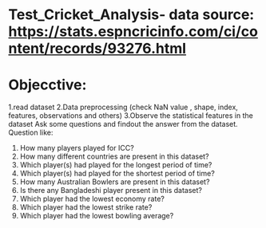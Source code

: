 # Test_Cricket_Analysis- data source: https://stats.espncricinfo.com/ci/content/records/93276.html 
# Objecctive:
1.read dataset
2.Data preprocessing (check NaN value , shape, index, features, observations and others)
3.Observe the statistical features in the dataset
Ask some questions and findout the answer from the dataset. Question like:
1. How many players played for ICC?
2. How many different countries are present in this dataset? 
3. Which player(s) had played for the longest period of time?
4. Which player(s) had played for the shortest period of time?
5. How many Australian Bowlers are present in this dataset?
6. Is there any Bangladeshi player present in this dataset?
7. Which player had the lowest economy rate?
8. Which player had the lowest strike rate?
9. Which player had the lowest bowling average?
